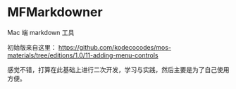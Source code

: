 # MFMarkdowner
Mac 端 markdown 工具

初始版来自这里： https://github.com/kodecocodes/mos-materials/tree/editions/1.0/11-adding-menu-controls

感觉不错，打算在此基础上进行二次开发，学习与实践，然后主要是为了自己使用方便。
